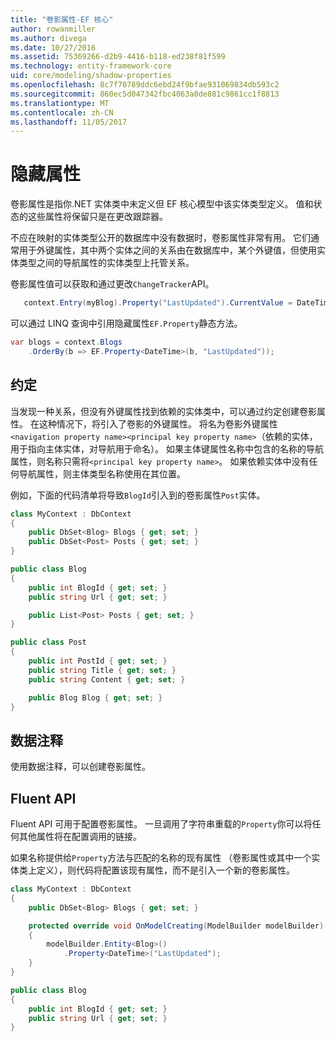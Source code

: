 ```yaml
---
title: "卷影属性-EF 核心"
author: rowanmiller
ms.author: divega
ms.date: 10/27/2016
ms.assetid: 75369266-d2b9-4416-b118-ed238f81f599
ms.technology: entity-framework-core
uid: core/modeling/shadow-properties
ms.openlocfilehash: 8c7f70789ddc6ebd24f9bfae931069834db593c2
ms.sourcegitcommit: 860ec5d047342fbc4063a0de881c9861cc1f8813
ms.translationtype: MT
ms.contentlocale: zh-CN
ms.lasthandoff: 11/05/2017
---
```

# <a name="shadow-properties"></a>隐藏属性

卷影属性是指你.NET 实体类中未定义但 EF 核心模型中该实体类型定义。 值和状态的这些属性将保留只是在更改跟踪器。

不应在映射的实体类型公开的数据库中没有数据时，卷影属性非常有用。 它们通常用于外键属性，其中两个实体之间的关系由在数据库中，某个外键值，但使用实体类型之间的导航属性的实体类型上托管关系。

卷影属性值可以获取和通过更改`ChangeTracker`API。

``` csharp
   context.Entry(myBlog).Property("LastUpdated").CurrentValue = DateTime.Now;
```

可以通过 LINQ 查询中引用隐藏属性`EF.Property`静态方法。

``` csharp
var blogs = context.Blogs
    .OrderBy(b => EF.Property<DateTime>(b, "LastUpdated"));
```

## <a name="conventions"></a>约定

当发现一种关系，但没有外键属性找到依赖的实体类中，可以通过约定创建卷影属性。 在这种情况下，将引入了卷影的外键属性。 将名为卷影外键属性`<navigation property name><principal key property name>`（依赖的实体，用于指向主体实体，对导航用于命名）。 如果主体键属性名称中包含的名称的导航属性，则名称只需将`<principal key property name>`。 如果依赖实体中没有任何导航属性，则主体类型名称使用在其位置。

例如，下面的代码清单将导致`BlogId`引入到的卷影属性`Post`实体。

<!-- [!code-csharp[Main](samples/core/Modeling/Conventions/Samples/ShadowForeignKey.cs)] -->
``` csharp
class MyContext : DbContext
{
    public DbSet<Blog> Blogs { get; set; }
    public DbSet<Post> Posts { get; set; }
}

public class Blog
{
    public int BlogId { get; set; }
    public string Url { get; set; }

    public List<Post> Posts { get; set; }
}

public class Post
{
    public int PostId { get; set; }
    public string Title { get; set; }
    public string Content { get; set; }

    public Blog Blog { get; set; }
}
```

## <a name="data-annotations"></a>数据注释

使用数据注释，可以创建卷影属性。

## <a name="fluent-api"></a>Fluent API

Fluent API 可用于配置卷影属性。 一旦调用了字符串重载的`Property`你可以将任何其他属性将在配置调用的链接。

如果名称提供给`Property`方法与匹配的名称的现有属性 （卷影属性或其中一个实体类上定义），则代码将配置该现有属性，而不是引入一个新的卷影属性。

<!-- [!code-csharp[Main](samples/core/Modeling/FluentAPI/Samples/ShadowProperty.cs?highlight=7,8)] -->
``` csharp
class MyContext : DbContext
{
    public DbSet<Blog> Blogs { get; set; }

    protected override void OnModelCreating(ModelBuilder modelBuilder)
    {
        modelBuilder.Entity<Blog>()
            .Property<DateTime>("LastUpdated");
    }
}

public class Blog
{
    public int BlogId { get; set; }
    public string Url { get; set; }
}
```
